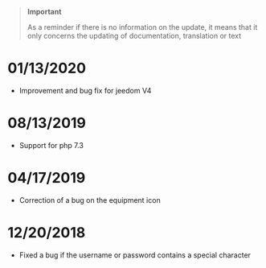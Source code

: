 >**Important**
>
>As a reminder if there is no information on the update, it means that it only concerns the updating of documentation, translation or text

# 01/13/2020

- Improvement and bug fix for jeedom V4

# 08/13/2019

- Support for php 7.3

# 04/17/2019

- Correction of a bug on the equipment icon

# 12/20/2018

- Fixed a bug if the username or password contains a special character
